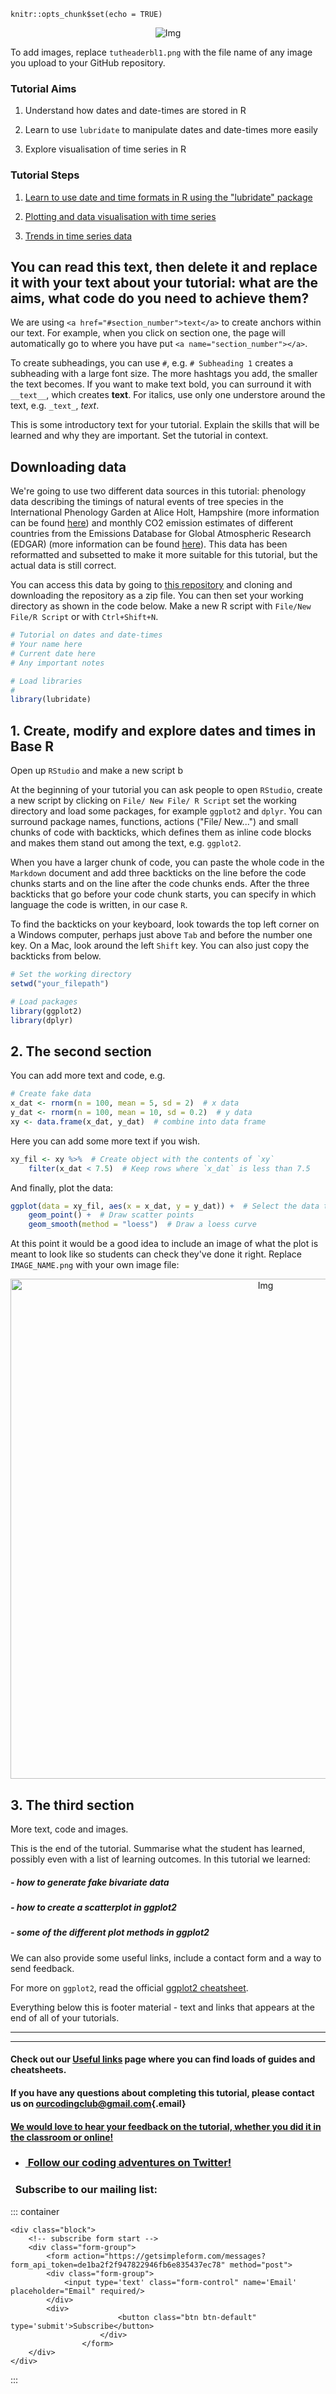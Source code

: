 ```{r setup, include=FALSE}
knitr::opts_chunk$set(echo = TRUE)
```

<center><img src="{{ site.baseurl }}/tutheaderbl.png" alt="Img"/></center>

To add images, replace `tutheaderbl1.png` with the file name of any image you upload to your GitHub repository.

### Tutorial Aims

1.  Understand how dates and date-times are stored in R

2.  Learn to use `lubridate` to manipulate dates and date-times more easily

3.  Explore visualisation of time series in R

### Tutorial Steps

1.  <a href="#section1"> Learn to use date and time formats in R using the "lubridate" package</a>

2.  <a href="#section2"> Plotting and data visualisation with time series</a>

3.  <a href="#section3"> Trends in time series data</a>

## You can read this text, then delete it and replace it with your text about your tutorial: what are the aims, what code do you need to achieve them?

We are using `<a href="#section_number">text</a>` to create anchors within our text. For example, when you click on section one, the page will automatically go to where you have put `<a name="section_number"></a>`.

To create subheadings, you can use `#`, e.g. `# Subheading 1` creates a subheading with a large font size. The more hashtags you add, the smaller the text becomes. If you want to make text bold, you can surround it with `__text__`, which creates **text**. For italics, use only one understore around the text, e.g. `_text_`, *text*.

This is some introductory text for your tutorial. Explain the skills that will be learned and why they are important. Set the tutorial in context.

<a name="section1"></a>

## Downloading data

We're going to use two different data sources in this tutorial: phenology data describing the timings of natural events of tree species in the International Phenology Garden at Alice Holt, Hampshire (more information can be found [here](https://www.data.gov.uk/dataset/f9994171-c71f-4aff-b738-54d40b96112c/observations-from-the-international-phenology-garden-at-alice-holt-hampshire-2005-2015)) and monthly CO2 emission estimates of different countries from the Emissions Database for Global Atmospheric Research (EDGAR) (more information can be found [here](https://edgar.jrc.ec.europa.eu/dataset_ghg2024#intro)). This data has been reformatted and subsetted to make it more suitable for this tutorial, but the actual data is still correct.

You can access this data by going to [this repository](https://github.com/EdDataScienceEES/tutorial-evadowding.git) and cloning and downloading the repository as a zip file. You can then set your working directory as shown in the code below. Make a new R script with `File/New File/R Script` or with `Ctrl+Shift+N`.

``` r
# Tutorial on dates and date-times
# Your name here
# Current date here
# Any important notes

# Load libraries
# 
library(lubridate)
```

## 1. Create, modify and explore dates and times in Base R

Open up `RStudio` and make a new script b

At the beginning of your tutorial you can ask people to open `RStudio`, create a new script by clicking on `File/ New File/ R Script` set the working directory and load some packages, for example `ggplot2` and `dplyr`. You can surround package names, functions, actions ("File/ New...") and small chunks of code with backticks, which defines them as inline code blocks and makes them stand out among the text, e.g. `ggplot2`.

When you have a larger chunk of code, you can paste the whole code in the `Markdown` document and add three backticks on the line before the code chunks starts and on the line after the code chunks ends. After the three backticks that go before your code chunk starts, you can specify in which language the code is written, in our case `R`.

To find the backticks on your keyboard, look towards the top left corner on a Windows computer, perhaps just above `Tab` and before the number one key. On a Mac, look around the left `Shift` key. You can also just copy the backticks from below.

``` r
# Set the working directory
setwd("your_filepath")

# Load packages
library(ggplot2)
library(dplyr)
```

<a name="section2"></a>

## 2. The second section

You can add more text and code, e.g.

``` r
# Create fake data
x_dat <- rnorm(n = 100, mean = 5, sd = 2)  # x data
y_dat <- rnorm(n = 100, mean = 10, sd = 0.2)  # y data
xy <- data.frame(x_dat, y_dat)  # combine into data frame
```

Here you can add some more text if you wish.

``` r
xy_fil <- xy %>%  # Create object with the contents of `xy`
    filter(x_dat < 7.5)  # Keep rows where `x_dat` is less than 7.5
```

And finally, plot the data:

``` r
ggplot(data = xy_fil, aes(x = x_dat, y = y_dat)) +  # Select the data to use
    geom_point() +  # Draw scatter points
    geom_smooth(method = "loess")  # Draw a loess curve
```

At this point it would be a good idea to include an image of what the plot is meant to look like so students can check they've done it right. Replace `IMAGE_NAME.png` with your own image file:

<center><img src="{{ site.baseurl }}/IMAGE_NAME.png" alt="Img" style="width: 800px;"/></center>

<a name="section1"></a>

## 3. The third section

More text, code and images.

This is the end of the tutorial. Summarise what the student has learned, possibly even with a list of learning outcomes. In this tutorial we learned:

##### - how to generate fake bivariate data

##### - how to create a scatterplot in ggplot2

##### - some of the different plot methods in ggplot2

We can also provide some useful links, include a contact form and a way to send feedback.

For more on `ggplot2`, read the official <a href="https://www.rstudio.com/wp-content/uploads/2015/03/ggplot2-cheatsheet.pdf" target="_blank">ggplot2 cheatsheet</a>.

Everything below this is footer material - text and links that appears at the end of all of your tutorials.

<hr>

<hr>

#### Check out our <a href="https://ourcodingclub.github.io/links/" target="_blank">Useful links</a> page where you can find loads of guides and cheatsheets.

#### If you have any questions about completing this tutorial, please contact us on [ourcodingclub\@gmail.com](mailto:ourcodingclub@gmail.com){.email}

#### <a href="INSERT_SURVEY_LINK" target="_blank">We would love to hear your feedback on the tutorial, whether you did it in the classroom or online!</a>

<ul class="social-icons">

<li>

<h3><a href="https://twitter.com/our_codingclub" target="_blank"> Follow our coding adventures on Twitter! <i class="fa fa-twitter"></i></a></h3>

</li>

</ul>

###   Subscribe to our mailing list:

::: container
```         
<div class="block">
    <!-- subscribe form start -->
    <div class="form-group">
        <form action="https://getsimpleform.com/messages?form_api_token=de1ba2f2f947822946fb6e835437ec78" method="post">
        <div class="form-group">
            <input type='text' class="form-control" name='Email' placeholder="Email" required/>
        </div>
        <div>
                        <button class="btn btn-default" type='submit'>Subscribe</button>
                    </div>
                </form>
    </div>
</div>
```
:::
